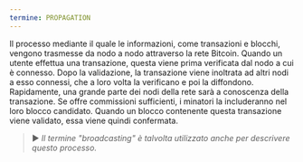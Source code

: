 ```yaml
---
termine: PROPAGATION
---
```


Il processo mediante il quale le informazioni, come transazioni e blocchi, vengono trasmesse da nodo a nodo attraverso la rete Bitcoin. Quando un utente effettua una transazione, questa viene prima verificata dal nodo a cui è connesso. Dopo la validazione, la transazione viene inoltrata ad altri nodi a esso connessi, che a loro volta la verificano e poi la diffondono. Rapidamente, una grande parte dei nodi della rete sarà a conoscenza della transazione. Se offre commissioni sufficienti, i minatori la includeranno nel loro blocco candidato. Quando un blocco contenente questa transazione viene validato, essa viene quindi confermata.

> ► *Il termine "broadcasting" è talvolta utilizzato anche per descrivere questo processo.*